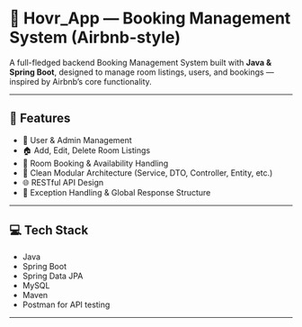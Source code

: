 # 🏡 Hovr_App — Booking Management System (Airbnb-style)

A full-fledged backend Booking Management System built with **Java & Spring Boot**, designed to manage room listings, users, and bookings — inspired by Airbnb’s core functionality.

---

## 🚀 Features

- 🧾 User & Admin Management
- 🏠 Add, Edit, Delete Room Listings
- 📅 Room Booking & Availability Handling
- 📂 Clean Modular Architecture (Service, DTO, Controller, Entity, etc.)
- 🌐 RESTful API Design
- 📄 Exception Handling & Global Response Structure

---

## 💻 Tech Stack

- Java
- Spring Boot
- Spring Data JPA
- MySQL
- Maven
- Postman for API testing

---



